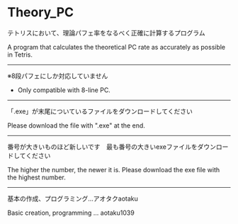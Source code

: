 # Theory_PC

テトリスにおいて、理論パフェ率をなるべく正確に計算するプログラム

A program that calculates the theoretical PC rate as accurately as possible in Tetris.

---

※8段パフェにしか対応していません

* Only compatible with 8-line PC.

---

「.exe」が末尾についているファイルをダウンロードしてください

Please download the file with ".exe" at the end.

---

番号が大きいものほど新しいです　最も番号の大きいexeファイルをダウンロードしてください

The higher the number, the newer it is. Please download the exe file with the highest number.

---

基本の作成、プログラミング...アオタクaotaku

Basic creation, programming ... aotaku1039
